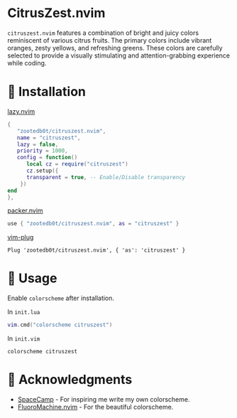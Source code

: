 # CitrusZest.nvim

`citruszest.nvim` features a combination of bright and juicy colors reminiscent of various citrus fruits. The primary colors include vibrant oranges, zesty yellows, and refreshing greens. These colors are carefully selected to provide a visually stimulating and attention-grabbing experience while coding.

# 👏 Installation

[lazy.nvim](https://github.com/folke/lazy.nvim)

```lua
{
   "zootedb0t/citruszest.nvim",
   name = "citruszest",
   lazy = false,
   priority = 1000,
   config = function()
      local cz = require("citruszest")
      cz.setup({
      transparent = true, -- Enable/Disable transparency
    })
end
},
```

[packer.nvim](https://github.com/wbthomason/packer.nvim)

```lua
use { "zootedb0t/citruszest.nvim", as = "citruszest" }
```

[vim-plug](https://github.com/junegunn/vim-plug)

```viml
Plug 'zootedb0t/citruszest.nvim', { 'as': 'citruszest' }
```

# 👀 Usage

Enable `colorscheme` after installation.

In `init.lua`

```lua
vim.cmd("colorscheme citruszest")
```

In `init.vim`

```viml
colorscheme citruszest
```

# 🙏 Acknowledgments

- [SpaceCamp](https://github.com/jaredgorski/SpaceCamp) - For inspiring me write my own colorscheme.
- [FluoroMachine.nvim](https://github.com/maxmx03/FluoroMachine.nvim) - For the beautiful colorscheme.
